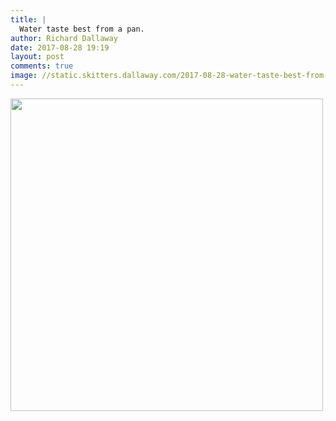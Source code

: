 ```yaml
---
title: |
  Water taste best from a pan.
author: Richard Dallaway
date: 2017-08-28 19:19
layout: post
comments: true
image: //static.skitters.dallaway.com/2017-08-28-water-taste-best-from-a-pan-thumb-1-IMG-3070.JPG
---
```


<div>
        <a href="//static.skitters.dallaway.com/2017-08-28-water-taste-best-from-a-pan-fullsize-1-IMG-3070.JPG">
          <img src="//static.skitters.dallaway.com/2017-08-28-water-taste-best-from-a-pan-thumb-1-IMG-3070.JPG" width="500" height="500"/>
        </a>
      </div>


  
      